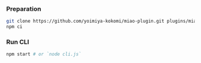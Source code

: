 ### Preparation

```sh
git clone https://github.com/yoimiya-kokomi/miao-plugin.git plugins/miao-plugin
npm ci
```

### Run CLI

```sh
npm start # or `node cli.js`
```
